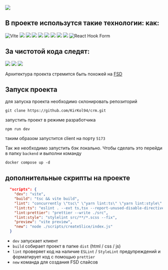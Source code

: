 [![](https://img.shields.io/badge/Discord-7289DA?style=for-the-badge&logo=discord&logoColor=white)](https://discord.gg/eHSuXe2rbs)

## В проекте использутся такие технологии: как:
![Vite](https://img.shields.io/badge/vite-%23646CFF.svg?style=for-the-badge&logo=vite&logoColor=white)
![](https://img.shields.io/badge/JavaScript-323330?style=for-the-badge&logo=javascript&logoColor=F7DF1E)
![](https://img.shields.io/badge/Node.js-43853D?style=for-the-badge&logo=node.js&logoColor=black)
![](https://img.shields.io/badge/TypeScript-007ACC?style=for-the-badge&logo=typescript&logoColor=white)
![](https://img.shields.io/badge/Sass-CC6699?style=for-the-badge&logo=sass&logoColor=white)
![](https://img.shields.io/badge/React-20232A?style=for-the-badge&logo=react&logoColor=61DAFB)
![](https://img.shields.io/badge/Redux-593D88?style=for-the-badge&logo=redux&logoColor=white)
![](https://img.shields.io/badge/React_Router-CA4245?style=for-the-badge&logo=react-router&logoColor=white)
![](https://img.shields.io/badge/json%20web%20tokens-323330?style=for-the-badge&logo=json-web-tokens&logoColor=pink)
![React Hook Form](https://img.shields.io/badge/React%20Hook%20Form-%23EC5990.svg?style=for-the-badge&logo=reacthookform&logoColor=white)

## За чистотой кода следят:

![](https://img.shields.io/badge/eslint-3A33D1?style=for-the-badge&logo=eslint&logoColor=white)
![](https://img.shields.io/badge/prettier-1A2C34?style=for-the-badge&logo=prettier&logoColor=F7BA3E)
![](https://img.shields.io/badge/stylelint-000?style=for-the-badge&logo=stylelint&logoColor=white)

Архитектура проекта стремится быть похожей на [FSD](https://feature-sliced.design/)

## Запуск проекта

для запуска проекта необходимо склонировать репозиторий

```
git clone https://github.com/KirKol94/crm.git
```

запустить проект в режиме разработчика

```node
npm run dev
```

таким образом запустится client на порту `5173`

Так же необходимо запустить бэк локально. Чтобы сделать это перейди в папку `backend` и выполни команду

```
docker compose up -d
```

## дополнительные скрипты на проекте

```json
  "scripts": {
    "dev": "vite",
    "build": "tsc && vite build",
    "lint": "concurrently \"tsc\" \"yarn lint:ts\" \"yarn lint:style\" \"yarn lint:prettier\"",
    "lint:ts": "eslint . --ext ts,tsx --report-unused-disable-directives --max-warnings 0 --fix",
    "lint:prettier": "prettier --write ./src",
    "lint:style": "stylelint src/**/*.scss --fix",
    "preview": "vite preview",
    "new": "node ./scripts/createSlice/index.js"
  }
```

- `dev` запускает клиент
- `build` собирает проект в папке `dist` (html / css / js)
- `lint` проверяет код на наличие `ESLint` / `StyleLint` предупреждений и форматирует код с помощью `prettier` 
- `new` команда для создания FSD слайсов
